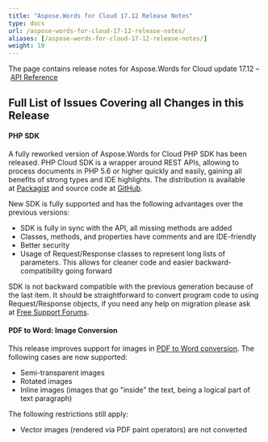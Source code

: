 ```yaml
---
title: "Aspose.Words for Cloud 17.12 Release Notes"
type: docs
url: /aspose-words-for-cloud-17-12-release-notes/
aliases: [/aspose-words-for-cloud-17-12-release-notes/]
weight: 10
---
```


The page contains release notes for Aspose.Words for Cloud update 17.12 – [API Reference](https://apireference.aspose.cloud/words/)

## Full List of Issues Covering all Changes in this Release

#### PHP SDK

A fully reworked version of Aspose.Words for Cloud PHP SDK has been released. PHP Cloud SDK is a wrapper around REST APIs, allowing to process documents in PHP 5.6 or higher quickly and easily, gaining all benefits of strong types and IDE highlights. The distribution is available at [Packagist](https://packagist.org/packages/aspose/words-sdk-php) and source code at [GitHub](https://github.com/aspose-words-cloud/aspose-words-cloud-php).

New SDK is fully supported and has the following advantages over the previous versions:

- SDK is fully in sync with the API, all missing methods are added
- Classes, methods, and properties have comments and are IDE-friendly
- Better security
- Usage of Request/Response classes to represent long lists of parameters. This allows for cleaner code and easier backward-compatibility going forward

SDK is not backward compatible with the previous generation because of the last item. It should be straightforward to convert program code to using Request/Response objects, if you need any help on migration please ask at [Free Support Forums](https://forum.aspose.cloud/c/words).

#### PDF to Word: Image Conversion

This release improves support for images in [PDF to Word conversion](/working-with-pdf-documents/). The following cases are now supported:

- Semi-transparent images
- Rotated images
- Inline images (images that go "inside" the text, being a logical part of text paragraph)

The following restrictions still apply:

- Vector images (rendered via PDF paint operators) are not converted
